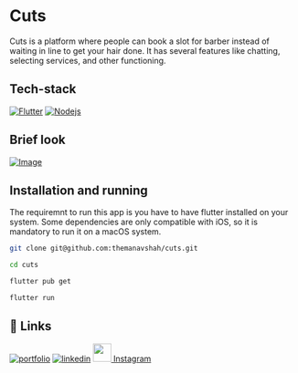 
# Cuts

Cuts is a platform where people can book a slot for barber instead of waiting in line to get your hair done. It has several features like chatting, selecting services, and other functioning.


## Tech-stack

[![Flutter](https://img.shields.io/static/v1?label=Frontend&message=Flutter&color=blue)](https://https://flutter.dev/) [![Nodejs](https://img.shields.io/static/v1?label=Backend&message=Node.js&color=green)](https://nodejs.org/en/)

## Brief look

[![Image](https://i.ibb.co/b589jKX/Screenshot-2022-05-08-at-11-54-43-AM.png)](https://github.com/themanavshah/cuts)



## Installation and running

The requiremnt to run this app is you have to have flutter installed on your system. Some dependencies are only compatible with iOS, so it is mandatory to run it on a macOS system.


```bash
git clone git@github.com:themanavshah/cuts.git
```

```bash
cd cuts
```

```bash
flutter pub get
```

```bash
flutter run
```

## 🔗 Links
[![portfolio](https://img.shields.io/badge/my_portfolio-000?style=for-the-badge&logo=ko-fi&logoColor=white)](https://github.com/themanavshah)
[![linkedin](https://img.shields.io/badge/linkedin-0A66C2?style=for-the-badge&logo=linkedin&logoColor=white)](https://linkedin.com/in/flutterdev)
<a href="https://www.instagram.com/manavcodes">
         <img src="https://upload.wikimedia.org/wikipedia/commons/thumb/e/e7/Instagram_logo_2016.svg/768px-Instagram_logo_2016.svg.png" width="32"> Instagram
</a>
